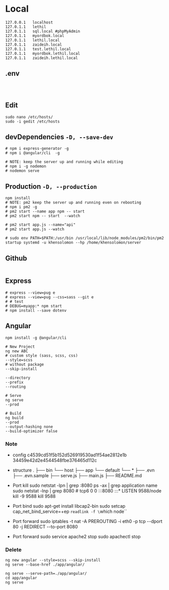 # Local



```shell
127.0.0.1   localhost
127.0.1.1   lethil
127.0.1.1   sql.local #phpMyAdmin
127.0.1.1   myordbok.local
127.0.1.1   lethil.local
127.0.1.1   zaideih.local
127.0.1.1   test.lethil.local
127.0.1.1   myordbok.lethil.local
127.0.1.1   zaideih.lethil.local
```
## .env

```



```
## Edit

```shell
sudo nano /etc/hosts/
sudo -i gedit /etc/hosts

```

## devDependencies `-D, --save-dev`

```shell
# npm i express-generator -g
# npm i @angular/cli  -g

# NOTE: keep the server up and running while editing
# npm i -g nodemon
# nodemon serve
```

## Production `-D, --production`

```shell
npm install
# NOTE: pm2 keep the server up and running even on rebooting
# npm i pm2 -g
# pm2 start --name app npm -- start
# pm2 start npm -- start  --watch

# pm2 start app.js --name="api"
# pm2 start app.js --watch

# sudo env PATH=$PATH:/usr/bin /usr/local/lib/node_modules/pm2/bin/pm2 startup systemd -u khensolomon --hp /home/khensolomon/server
```


## Github

```shell

```

## Express

```shell
# express --view=pug e
# express --view=pug --css=sass --git e
# # test
# DEBUG=myapp:* npm start
# npm install --save dotenv
```

## Angular

```shell
npm install -g @angular/cli

# New Project
ng new ABC
# custom style (sass, scss, css)
--style=scss
# without package
--skip-install

--directory
--prefix
--routing

# Serve
ng serve
--prod

# Build
ng build
--prod
--output-hashing none
--build-optimizer false
```

### Note

- config
      c4539cd51f5b152d526919530ad1f54ae2812e1b
      34459e42d2e4544548fbe376465d112c

- structure
      .
      ├── bin
          └── host
      ├── app
          └── default
          └── *
      ├── .evn
      ├── .evn.sample
      ├── serve.js
      ├── main.js
      ├── README.md

- Port kill
      sudo netstat -lpn | grep :8080
      ps -ax | grep application name
      sudo netstat -lnp | grep 8080
      # tcp6       0      0 :::8080                 :::*                    LISTEN      9588/node
      kill -9 9588
      kill 9588

- Port bind
      sudo apt-get install libcap2-bin
      sudo setcap cap_net_bind_service=+ep `readlink -f \`which node\``

- Port forward
      sudo iptables -t nat -A PREROUTING -i eth0 -p tcp --dport 80 -j REDIRECT --to-port 8080

- Port forward
      sudo service apache2 stop
      sudo apachectl stop


### Delete

```shell
ng new angular --style=scss --skip-install
ng serve --base-href ./app/angular/

ng serve --serve-path=./app/angular/
cd app/angular
ng serve
```
